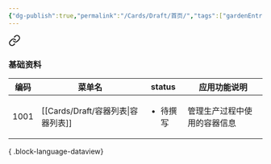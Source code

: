 ```yaml
---
{"dg-publish":true,"permalink":"/Cards/Draft/首页/","tags":["gardenEntry"]}
---
```




<div class="transclusion internal-embed is-loaded"><a class="markdown-embed-link" href="/江淮毅昌文档/" aria-label="Open link"><svg xmlns="http://www.w3.org/2000/svg" width="24" height="24" viewBox="0 0 24 24" fill="none" stroke="currentColor" stroke-width="2" stroke-linecap="round" stroke-linejoin="round" class="svg-icon lucide-link"><path d="M10 13a5 5 0 0 0 7.54.54l3-3a5 5 0 0 0-7.07-7.07l-1.72 1.71"></path><path d="M14 11a5 5 0 0 0-7.54-.54l-3 3a5 5 0 0 0 7.07 7.07l1.71-1.71"></path></svg></a><div class="markdown-embed">





### 基础资料

| 编码   | 菜单名                           | status                | 应用功能说明         |
| ---- | ----------------------------- | --------------------- | -------------- |
| 1001 | [[Cards/Draft/容器列表\|容器列表]] | <ul><li>待撰写</li></ul> | 管理生产过程中使用的容器信息 |

{ .block-language-dataview}

</div></div>


<style> .container {font-family: sans-serif; text-align: center;} .button-wrapper button {z-index: 1;height: 40px; width: 100px; margin: 10px;padding: 5px;} .excalidraw .App-menu_top .buttonList { display: flex;} .excalidraw-wrapper { height: 800px; margin: 50px; position: relative;} :root[dir="ltr"] .excalidraw .layer-ui__wrapper .zen-mode-transition.App-menu_bottom--transition-left {transform: none;} </style><script src="https://cdn.jsdelivr.net/npm/react@17/umd/react.production.min.js"></script><script src="https://cdn.jsdelivr.net/npm/react-dom@17/umd/react-dom.production.min.js"></script><script type="text/javascript" src="https://cdn.jsdelivr.net/npm/@excalidraw/excalidraw@0/dist/excalidraw.production.min.js"></script><div id="Drawing_2025-08-12_1605.43.excalidraw.md1"></div><script>(function(){const InitialData={"type":"excalidraw","version":2,"source":"https://github.com/zsviczian/obsidian-excalidraw-plugin/releases/tag/2.14.3","elements":[{"id":"W173mOdc","type":"embeddable","x":-313.4271574578222,"y":0.5234335575894988,"width":500,"height":495.4847578390109,"angle":0,"strokeColor":"#1e1e1e","backgroundColor":"transparent","fillStyle":"hachure","strokeWidth":1,"strokeStyle":"solid","roughness":0,"opacity":100,"roundness":null,"seed":1221117541,"version":196,"versionNonce":269413477,"updated":1754986033596,"isDeleted":false,"groupIds":["g9rEdz5zFGTwFYHaOV5wQ"],"boundElements":[],"link":"[[江淮毅昌文档\|江淮毅昌文档]]","locked":false,"scale":[1,1],"customData":{"mdProps":{"useObsidianDefaults":false,"backgroundMatchCanvas":false,"backgroundMatchElement":true,"backgroundColor":"#fff","backgroundOpacity":60,"borderMatchElement":true,"borderColor":"#fff","borderOpacity":0,"filenameVisible":false}},"index":"a0"},{"id":"pEtLoXtJ","type":"embeddable","x":244.76556373027893,"y":-3.9918086033995905,"width":500,"height":500,"angle":0,"strokeColor":"#1e1e1e","backgroundColor":"transparent","fillStyle":"hachure","strokeWidth":1,"strokeStyle":"solid","roughness":1,"opacity":100,"roundness":null,"seed":6003,"version":111,"versionNonce":1844459627,"updated":1754986033596,"isDeleted":false,"groupIds":["g9rEdz5zFGTwFYHaOV5wQ"],"boundElements":[],"link":"[[Cards/Draft/江淮毅昌模块菜单\|江淮毅昌模块菜单]]","locked":false,"scale":[1,1],"customData":{"mdProps":{"useObsidianDefaults":false,"backgroundMatchCanvas":false,"backgroundMatchElement":true,"backgroundColor":"#fff","backgroundOpacity":60,"borderMatchElement":true,"borderColor":"#fff","borderOpacity":0,"filenameVisible":false}},"index":"a1"}],"appState":{"theme":"light","viewBackgroundColor":"#ffffff","currentItemStrokeColor":"#1e1e1e","currentItemBackgroundColor":"transparent","currentItemFillStyle":"solid","currentItemStrokeWidth":2,"currentItemStrokeStyle":"solid","currentItemRoughness":0,"currentItemOpacity":100,"currentItemFontFamily":5,"currentItemFontSize":20,"currentItemTextAlign":"left","currentItemStartArrowhead":null,"currentItemEndArrowhead":"arrow","currentItemArrowType":"round","scrollX":1116.048195691457,"scrollY":763.9574428656495,"zoom":{"value":1},"currentItemRoundness":"round","gridSize":20,"gridStep":5,"gridModeEnabled":false,"gridColor":{"Bold":"rgba(217, 217, 217, 0.5)","Regular":"rgba(230, 230, 230, 0.5)"},"currentStrokeOptions":null,"frameRendering":{"enabled":true,"clip":true,"name":true,"outline":true},"objectsSnapModeEnabled":false,"activeTool":{"type":"selection","customType":null,"locked":false,"fromSelection":false,"lastActiveTool":null}},"files":{}};InitialData.scrollToContent=true;App=()=>{const e=React.useRef(null),t=React.useRef(null),[n,i]=React.useState({width:void 0,height:void 0});return React.useEffect(()=>{i({width:t.current.getBoundingClientRect().width,height:t.current.getBoundingClientRect().height});const e=()=>{i({width:t.current.getBoundingClientRect().width,height:t.current.getBoundingClientRect().height})};return window.addEventListener("resize",e),()=>window.removeEventListener("resize",e)},[t]),React.createElement(React.Fragment,null,React.createElement("div",{className:"excalidraw-wrapper",ref:t},React.createElement(ExcalidrawLib.Excalidraw,{ref:e,width:n.width,height:n.height,initialData:InitialData,viewModeEnabled:!0,zenModeEnabled:!0,gridModeEnabled:!1})))},excalidrawWrapper=document.getElementById("Drawing_2025-08-12_1605.43.excalidraw.md1");ReactDOM.render(React.createElement(App),excalidrawWrapper);})();</script>